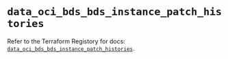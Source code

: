 # `data_oci_bds_bds_instance_patch_histories`

Refer to the Terraform Registory for docs: [`data_oci_bds_bds_instance_patch_histories`](https://registry.terraform.io/providers/oracle/oci/6.18.0/docs/data-sources/bds_bds_instance_patch_histories).
